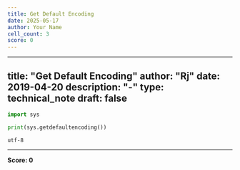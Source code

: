 ```yaml
---
title: Get Default Encoding
date: 2025-05-17
author: Your Name
cell_count: 3
score: 0
---
```


---
title: "Get Default Encoding"
author: "Rj"
date: 2019-04-20
description: "-"
type: technical_note
draft: false
---

```python
import sys
```


```python
print(sys.getdefaultencoding())
```

    utf-8



---
**Score: 0**